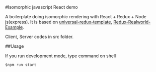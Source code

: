 #Isomorphic javascript React demo

A boilerplate doing isomorphic rendering with React + Redux + Node js(express).
It is based on [universal-redux-template](https://github.com/mz026/universal-redux-template),
[Redux-Realworld-Example](https://github.com/rackt/redux/tree/master/examples/real-world).

Client, Server codes in src folder.

##Usage

If you run development mode, type command on shell

`$npm run start`

